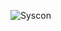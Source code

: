 ![Syscon](http://www.plantuml.com/plantuml/proxy?&fmt=svg&cache=no&src=https://raw.githubusercontent.com/soerensofke/DiamondDust/master/soc/syscon/syscon.puml)
